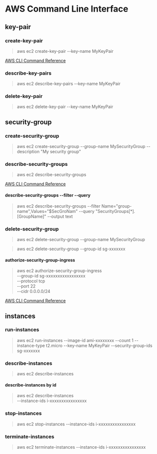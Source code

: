 # AWS Command Line Interface

## key-pair

### create-key-pair 
> aws ec2 create-key-pair --key-name MyKeyPair

[AWS CLI Command Reference](https://docs.aws.amazon.com/cli/latest/reference/ec2/create-key-pair.html)  

### describe-key-pairs 
> aws ec2 describe-key-pairs --key-name MyKeyPair

### delete-key-pair
> aws ec2 delete-key-pair --key-name MyKeyPair

## security-group
### create-security-group
> aws ec2 create-security-group --group-name MySecurityGroup --description "My security group"

### describe-security-groups
> aws ec2 describe-security-groups

[AWS CLI Command Reference](https://docs.aws.amazon.com/cli/latest/reference/ec2/describe-security-groups.html)

#### describe-security-groups --filter --query
> aws ec2 describe-security-groups --filter Name="group-name",Values="$SecGroNam" --query "SecurityGroups[*].[GroupName]" --output text

### delete-security-group
> aws ec2 delete-security-group --group-name MySecurityGroup

> aws ec2 delete-security-group --group-id sg-xxxxxxx

#### authorize-security-group-ingress
> aws ec2 authorize-security-group-ingress \
    --group-id sg-xxxxxxxxxxxxxxxxx \
    --protocol tcp \
    --port 22 \
    --cidr 0.0.0.0/24

[AWS CLI Command Reference](https://docs.aws.amazon.com/cli/latest/reference/ec2/authorize-security-group-ingress.html)

## instances
### run-instances
> aws ec2 run-instances --image-id ami-xxxxxxxx --count 1 --instance-type t2.micro --key-name MyKeyPair --security-group-ids sg-xxxxxxx

### describe-instances 
> aws ec2 describe-instances

#### describe-instances by id
> aws ec2 describe-instances \
    --instance-ids i-xxxxxxxxxxxxxxxx

### stop-instances
> aws ec2 stop-instances --instance-ids i-xxxxxxxxxxxxxxxx

### terminate-instances
> aws ec2 terminate-instances --instance-ids i-xxxxxxxxxxxxxxxx

